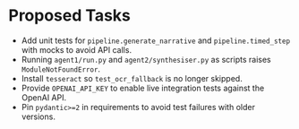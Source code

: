 # Proposed Tasks

- Add unit tests for `pipeline.generate_narrative` and `pipeline.timed_step` with mocks to avoid API calls.
- Running `agent1/run.py` and `agent2/synthesiser.py` as scripts raises `ModuleNotFoundError`.
- Install `tesseract` so `test_ocr_fallback` is no longer skipped.
- Provide `OPENAI_API_KEY` to enable live integration tests against the OpenAI API.
- Pin `pydantic>=2` in requirements to avoid test failures with older versions.
